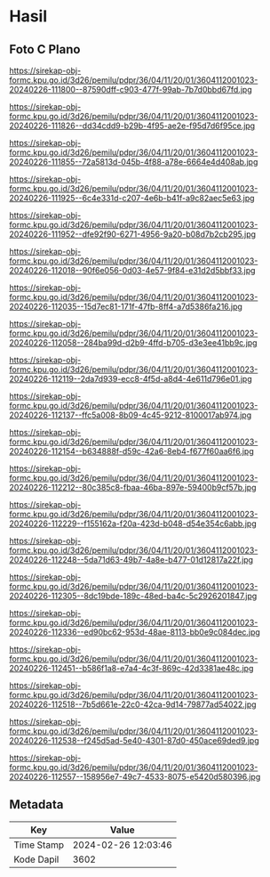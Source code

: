 # Hasil

## Foto C Plano

https://sirekap-obj-formc.kpu.go.id/3d26/pemilu/pdpr/36/04/11/20/01/3604112001023-20240226-111800--87590dff-c903-477f-99ab-7b7d0bbd67fd.jpg

https://sirekap-obj-formc.kpu.go.id/3d26/pemilu/pdpr/36/04/11/20/01/3604112001023-20240226-111826--dd34cdd9-b29b-4f95-ae2e-f95d7d6f95ce.jpg

https://sirekap-obj-formc.kpu.go.id/3d26/pemilu/pdpr/36/04/11/20/01/3604112001023-20240226-111855--72a5813d-045b-4f88-a78e-6664e4d408ab.jpg

https://sirekap-obj-formc.kpu.go.id/3d26/pemilu/pdpr/36/04/11/20/01/3604112001023-20240226-111925--6c4e331d-c207-4e6b-b41f-a9c82aec5e63.jpg

https://sirekap-obj-formc.kpu.go.id/3d26/pemilu/pdpr/36/04/11/20/01/3604112001023-20240226-111952--dfe92f90-6271-4956-9a20-b08d7b2cb295.jpg

https://sirekap-obj-formc.kpu.go.id/3d26/pemilu/pdpr/36/04/11/20/01/3604112001023-20240226-112018--90f6e056-0d03-4e57-9f84-e31d2d5bbf33.jpg

https://sirekap-obj-formc.kpu.go.id/3d26/pemilu/pdpr/36/04/11/20/01/3604112001023-20240226-112035--15d7ec81-171f-47fb-8ff4-a7d5386fa216.jpg

https://sirekap-obj-formc.kpu.go.id/3d26/pemilu/pdpr/36/04/11/20/01/3604112001023-20240226-112058--284ba99d-d2b9-4ffd-b705-d3e3ee41bb9c.jpg

https://sirekap-obj-formc.kpu.go.id/3d26/pemilu/pdpr/36/04/11/20/01/3604112001023-20240226-112119--2da7d939-ecc8-4f5d-a8d4-4e611d796e01.jpg

https://sirekap-obj-formc.kpu.go.id/3d26/pemilu/pdpr/36/04/11/20/01/3604112001023-20240226-112137--ffc5a008-8b09-4c45-9212-8100017ab974.jpg

https://sirekap-obj-formc.kpu.go.id/3d26/pemilu/pdpr/36/04/11/20/01/3604112001023-20240226-112154--b634888f-d59c-42a6-8eb4-f677f60aa6f6.jpg

https://sirekap-obj-formc.kpu.go.id/3d26/pemilu/pdpr/36/04/11/20/01/3604112001023-20240226-112212--80c385c8-fbaa-46ba-897e-59400b9cf57b.jpg

https://sirekap-obj-formc.kpu.go.id/3d26/pemilu/pdpr/36/04/11/20/01/3604112001023-20240226-112229--f155162a-f20a-423d-b048-d54e354c6abb.jpg

https://sirekap-obj-formc.kpu.go.id/3d26/pemilu/pdpr/36/04/11/20/01/3604112001023-20240226-112248--5da71d63-49b7-4a8e-b477-01d12817a22f.jpg

https://sirekap-obj-formc.kpu.go.id/3d26/pemilu/pdpr/36/04/11/20/01/3604112001023-20240226-112305--8dc19bde-189c-48ed-ba4c-5c2926201847.jpg

https://sirekap-obj-formc.kpu.go.id/3d26/pemilu/pdpr/36/04/11/20/01/3604112001023-20240226-112336--ed90bc62-953d-48ae-8113-bb0e9c084dec.jpg

https://sirekap-obj-formc.kpu.go.id/3d26/pemilu/pdpr/36/04/11/20/01/3604112001023-20240226-112451--b586f1a8-e7a4-4c3f-869c-42d3381ae48c.jpg

https://sirekap-obj-formc.kpu.go.id/3d26/pemilu/pdpr/36/04/11/20/01/3604112001023-20240226-112518--7b5d661e-22c0-42ca-9d14-79877ad54022.jpg

https://sirekap-obj-formc.kpu.go.id/3d26/pemilu/pdpr/36/04/11/20/01/3604112001023-20240226-112538--f245d5ad-5e40-4301-87d0-450ace69ded9.jpg

https://sirekap-obj-formc.kpu.go.id/3d26/pemilu/pdpr/36/04/11/20/01/3604112001023-20240226-112557--158956e7-49c7-4533-8075-e5420d580396.jpg


## Metadata

| Key        | Value               |
| ---------- | ------------------- |
| Time Stamp | 2024-02-26 12:03:46 |
| Kode Dapil | 3602                |



